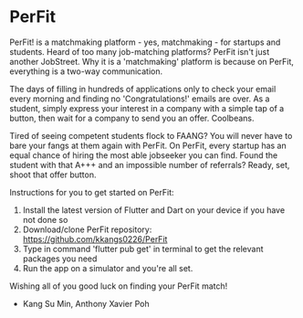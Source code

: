 # PerFit


PerFit! is a matchmaking platform - yes, matchmaking - for startups and students. Heard of too many job-matching platforms? PerFit isn't just another JobStreet. Why it is a 'matchmaking' platform is because on PerFit, everything is a two-way communication. 


The days of filling in hundreds of applications only to check your email every morning and finding no 'Congratulations!' emails are over. As a student, simply express your interest in a company with a simple tap of a button, then wait for a company to send you an offer. Coolbeans. 


Tired of seeing competent students flock to FAANG? You will never have to bare your fangs at them again with PerFit. On PerFit, every startup has an equal chance of hiring the most able jobseeker you can find. Found the student with that A+++ and an impossible number of referrals? Ready, set, shoot that offer button. 





Instructions for you to get started on PerFit:


1. Install the latest version of Flutter and Dart on your device if you have not done so
2. Download/clone PerFit repository: https://github.com/kkangs0226/PerFit
3. Type in command 'flutter pub get' in terminal to get the relevant packages you need 
4. Run the app on a simulator and you're all set. 



Wishing all of you good luck on finding your PerFit match!






- Kang Su Min, Anthony Xavier Poh
